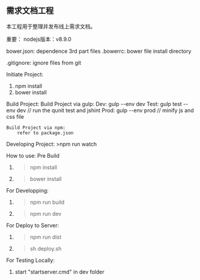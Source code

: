 ## 需求文档工程

本工程用于整理并发布线上需求文档。

重要：
nodejs版本：v8.9.0


bower.json: dependence 3rd part files
.bowerrc: bower file install directory

.gitignore: ignore files from git


Initiate Project:
1. npm install
2. bower install

Build Project:
	Build Project via gulp:
		Dev: gulp --env dev
		Test: gulp test --env dev	//	run the qunit test and jshint
		Prod: gulp --env prod	//	minify js and css file

	Build Project via npm:
		refer to package.json

Developing Project:
	>npm run watch

How to use:
Pre Build
1. >npm install
2. >bower install

For Developping:
1. >npm run build
2. >npm run dev

For Deploy to Server:
1. >npm run dist
2. >sh deploy.sh

For Testing Locally:
1. start "startserver.cmd" in dev folder